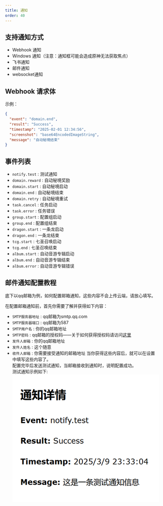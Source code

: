 ```yaml
---
title: 通知
order: 40
---
```



## 支持通知方式

* Webhook 通知
* Windows 通知（注意：通知框可能会造成原神无法获取焦点）
* 飞书通知
* 邮件通知
* websocket通知

## Webhook 请求体


示例：

```json
{
  "event": "domain.end",
  "result": "Success",
  "timestamp": "2025-02-01 12:34:56",
  "screenshot": "base64EncodedImageString",
  "message": "自动秘境结束"
}
```

## 事件列表

* `notify.test` : 测试通知
* `domain.reward` : 自动秘境奖励
* `domain.start` : 自动秘境启动
* `domain.end` : 自动秘境结束
* `domain.retry` : 自动秘境重试
* `task.cancel` : 任务启动
* `task.error` : 任务错误
* `group.start` : 配置组启动
* `group.end` : 配置组结束
* `dragon.start` : 一条龙启动
* `dragon.end` : 一条龙结束
* `tcg.start` : 七圣召唤启动
* `tcg.end` : 七圣召唤结束
* `album.start` : 自动音游专辑启动
* `album.end` : 自动音游专辑结束
* `album.error` : 自动音游专辑错误

## 邮件通知配置教程
底下以qq邮箱为例，如何配置邮箱通知，这些内容不会上传云端，请放心填写。  

在配置邮箱通知前，首先你需要了解并获得如下内容：  
* `SMTP服务器地址` : qq邮箱为smtp.qq.com
* `SMTP服务器端口` : qq邮箱为587
* `SMTP用户名` : 你的qq邮箱地址
* `SMTP密码` : qq邮箱的授权码——关于如何获得授权码请访问[这里](https://service.mail.qq.com/detail/0/75)
* `发件人邮箱` : 你的qq邮箱地址
* `发件人姓名` : 这个随意
* `收件人邮箱` : 你需要接受通知的邮箱地址
当你获得这些内容后，就可以在设置中填写这些内容了。  
配置完毕后发送测试通知，当邮箱接收到通知时，说明配置成功。  
测试通知示例如下:  
![img.png](../assets\smtp.jpg)

